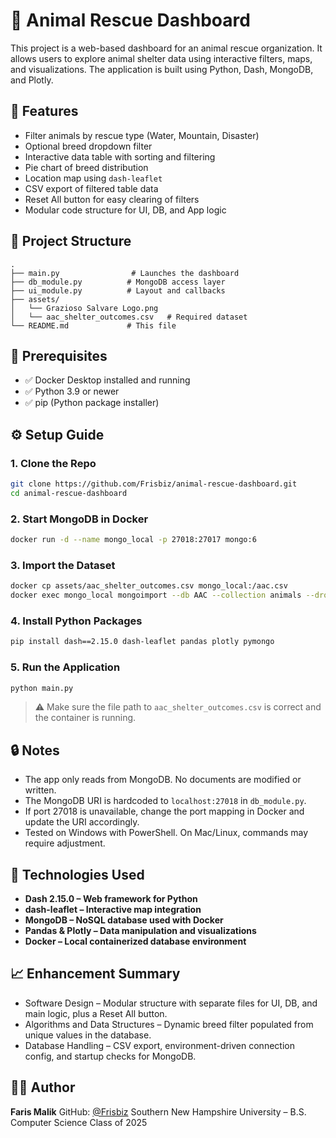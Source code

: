 # 🐾 Animal Rescue Dashboard
This project is a web-based dashboard for an animal rescue organization. It allows users to explore animal shelter data using interactive filters, maps, and visualizations. The application is built using Python, Dash, MongoDB, and Plotly.
## 📌 Features
- Filter animals by rescue type (Water, Mountain, Disaster)
- Optional breed dropdown filter
- Interactive data table with sorting and filtering
- Pie chart of breed distribution
- Location map using `dash-leaflet`
- CSV export of filtered table data
- Reset All button for easy clearing of filters
- Modular code structure for UI, DB, and App logic
## 📂 Project Structure
```
.
├── main.py                # Launches the dashboard
├── db_module.py          # MongoDB access layer
├── ui_module.py          # Layout and callbacks
├── assets/
│   └── Grazioso Salvare Logo.png
│   └── aac_shelter_outcomes.csv   # Required dataset
└── README.md             # This file
```
## 🧰 Prerequisites
- ✅ Docker Desktop installed and running
- ✅ Python 3.9 or newer
- ✅ pip (Python package installer)
## ⚙️ Setup Guide
### 1. Clone the Repo
```bash
git clone https://github.com/Frisbiz/animal-rescue-dashboard.git
cd animal-rescue-dashboard
```
### 2. Start MongoDB in Docker
```bash
docker run -d --name mongo_local -p 27018:27017 mongo:6
```
### 3. Import the Dataset
```bash
docker cp assets/aac_shelter_outcomes.csv mongo_local:/aac.csv
docker exec mongo_local mongoimport --db AAC --collection animals --drop --type csv --file /aac.csv --headerline
```
### 4. Install Python Packages
```bash
pip install dash==2.15.0 dash-leaflet pandas plotly pymongo
```
### 5. Run the Application
```bash
python main.py
```
> ⚠️ Make sure the file path to `aac_shelter_outcomes.csv` is correct and the container is running.
## 🔒 Notes
- The app only reads from MongoDB. No documents are modified or written.
- The MongoDB URI is hardcoded to `localhost:27018` in `db_module.py`.
- If port 27018 is unavailable, change the port mapping in Docker and update the URI accordingly.
- Tested on Windows with PowerShell. On Mac/Linux, commands may require adjustment.
## 🧠 Technologies Used
- **Dash 2.15.0 – Web framework for Python**
- **dash-leaflet – Interactive map integration**
- **MongoDB – NoSQL database used with Docker**
- **Pandas & Plotly – Data manipulation and visualizations**
- **Docker – Local containerized database environment**
## 📈 Enhancement Summary
- Software Design – Modular structure with separate files for UI, DB, and main logic, plus a Reset All button.
- Algorithms and Data Structures – Dynamic breed filter populated from unique values in the database.
- Database Handling – CSV export, environment-driven connection config, and startup checks for MongoDB.

## 🧑‍💻 Author
**Faris Malik**
GitHub: [@Frisbiz](https://github.com/Frisbiz)
Southern New Hampshire University – B.S. Computer Science
Class of 2025



